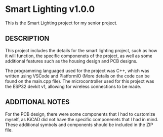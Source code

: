 # Smart Lighting v1.0.0
This is the Smart Lighting project for my senior project.

DESCRIPTION
---------------------------------------------------------
This project includes the details for the smart lighting project, such as how it will function,
the specific componenets of the project, as well as some additional features such as the housing
design and PCB designs.

The programming languaged used for the project was C++, which was written using VSCode and PlatformIO
(More details on the code can be found on the main.cpp file). The microcontroller used for this project
was the ESP32 devkit v1, allowing for wireless connections to be made.

ADDITIONAL NOTES
----------------------------------------------------------
For the PCB design, there were some components that I had to customize myself, as KiCAD did not have the 
specific componenets that I had in mind. These additional symbols and components should be included in the
ZIP file.

 
